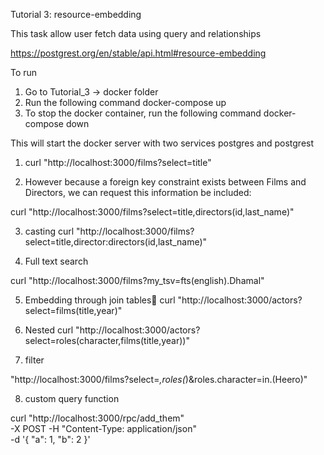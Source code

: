 Tutorial 3: resource-embedding

This task allow user fetch data using query and relationships

https://postgrest.org/en/stable/api.html#resource-embedding


To run 

1. Go to Tutorial_3 -> docker folder
2. Run the following command
   docker-compose up 
3. To stop the docker container, run the following command
   docker-compose down 

This will start the docker server with two services postgres and postgrest 



1. curl "http://localhost:3000/films?select=title"

2. However because a foreign key constraint exists between Films and Directors, we can request this information be included:

curl "http://localhost:3000/films?select=title,directors(id,last_name)"

3. casting 
curl "http://localhost:3000/films?select=title,director:directors(id,last_name)"

4. Full text search

curl "http://localhost:3000/films?my_tsv=fts(english).Dhamal"


5. Embedding through join tables
   curl "http://localhost:3000/actors?select=films(title,year)"

6. Nested
  curl "http://localhost:3000/actors?select=roles(character,films(title,year))"

7. filter

"http://localhost:3000/films?select=*,roles(*)&roles.character=in.(Heero)"


8. custom query function

curl "http://localhost:3000/rpc/add_them" \
  -X POST -H "Content-Type: application/json" \
  -d '{ "a": 1, "b": 2 }'